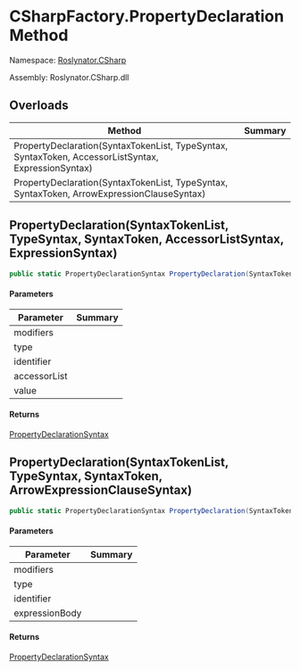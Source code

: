 # CSharpFactory\.PropertyDeclaration Method

Namespace: [Roslynator.CSharp](../../README.md)

Assembly: Roslynator\.CSharp\.dll

## Overloads

| Method | Summary |
| ------ | ------- |
| PropertyDeclaration\(SyntaxTokenList, TypeSyntax, SyntaxToken, AccessorListSyntax, ExpressionSyntax\) | |
| PropertyDeclaration\(SyntaxTokenList, TypeSyntax, SyntaxToken, ArrowExpressionClauseSyntax\) | |

## PropertyDeclaration\(SyntaxTokenList, TypeSyntax, SyntaxToken, AccessorListSyntax, ExpressionSyntax\)

```csharp
public static PropertyDeclarationSyntax PropertyDeclaration(SyntaxTokenList modifiers, TypeSyntax type, SyntaxToken identifier, AccessorListSyntax accessorList, ExpressionSyntax value = null)
```

#### Parameters

| Parameter | Summary |
| --------- | ------- |
| modifiers | |
| type | |
| identifier | |
| accessorList | |
| value | |

#### Returns

[PropertyDeclarationSyntax](https://docs.microsoft.com/en-us/dotnet/api/microsoft.codeanalysis.csharp.syntax.propertydeclarationsyntax)


## PropertyDeclaration\(SyntaxTokenList, TypeSyntax, SyntaxToken, ArrowExpressionClauseSyntax\)

```csharp
public static PropertyDeclarationSyntax PropertyDeclaration(SyntaxTokenList modifiers, TypeSyntax type, SyntaxToken identifier, ArrowExpressionClauseSyntax expressionBody)
```

#### Parameters

| Parameter | Summary |
| --------- | ------- |
| modifiers | |
| type | |
| identifier | |
| expressionBody | |

#### Returns

[PropertyDeclarationSyntax](https://docs.microsoft.com/en-us/dotnet/api/microsoft.codeanalysis.csharp.syntax.propertydeclarationsyntax)


